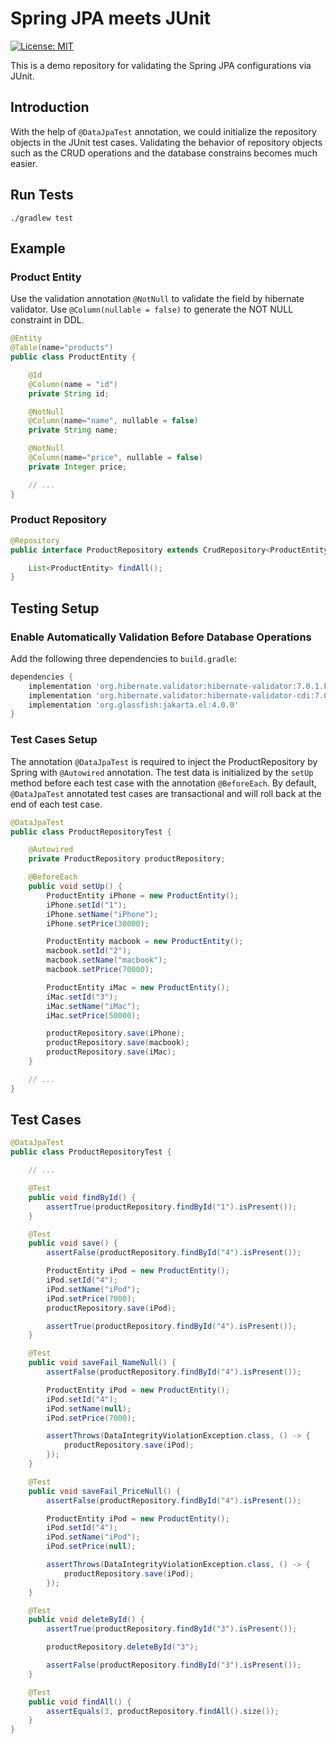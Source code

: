# Spring JPA meets JUnit

[![License: MIT](https://img.shields.io/badge/License-MIT-yellow.svg)](https://github.com/chinhung/pointwave/blob/master/LICENSE)

This is a demo repository for validating the Spring JPA configurations via JUnit.

## Introduction

With the help of `@DataJpaTest` annotation, we could initialize the repository objects in the JUnit test cases. Validating the behavior of repository objects such as the CRUD operations and the database constrains becomes much easier.

## Run Tests
```
./gradlew test
```

## Example

### Product Entity

Use the validation annotation `@NotNull` to validate the field by hibernate validator. Use `@Column(nullable = false)` to generate the NOT NULL constraint in DDL.
```java
@Entity
@Table(name="products")
public class ProductEntity {

    @Id
    @Column(name = "id")
    private String id;

    @NotNull
    @Column(name="name", nullable = false)
    private String name;

    @NotNull
    @Column(name="price", nullable = false)
    private Integer price;

    // ...
}
```

### Product Repository
```java
@Repository
public interface ProductRepository extends CrudRepository<ProductEntity, String> {

    List<ProductEntity> findAll();
}
```

## Testing Setup 

### Enable Automatically Validation Before Database Operations

Add the following three dependencies to `build.gradle`:
```groovy
dependencies {
    implementation 'org.hibernate.validator:hibernate-validator:7.0.1.Final'
    implementation 'org.hibernate.validator:hibernate-validator-cdi:7.0.1.Final'
    implementation 'org.glassfish:jakarta.el:4.0.0'
}
```

### Test Cases Setup
The annotation `@DataJpaTest` is required to inject the ProductRepository by Spring with `@Autowired` annotation. The test data is initialized by the `setUp` method before each test case with the annotation `@BeforeEach`. By default, `@DataJpaTest` annotated test cases are transactional and will roll back at the end of each test case.
```java
@DataJpaTest
public class ProductRepositoryTest {

    @Autowired
    private ProductRepository productRepository;

    @BeforeEach
    public void setUp() {
        ProductEntity iPhone = new ProductEntity();
        iPhone.setId("1");
        iPhone.setName("iPhone");
        iPhone.setPrice(30000);

        ProductEntity macbook = new ProductEntity();
        macbook.setId("2");
        macbook.setName("macbook");
        macbook.setPrice(70000);

        ProductEntity iMac = new ProductEntity();
        iMac.setId("3");
        iMac.setName("iMac");
        iMac.setPrice(50000);

        productRepository.save(iPhone);
        productRepository.save(macbook);
        productRepository.save(iMac);
    }

    // ...
}
```

## Test Cases

```java
@DataJpaTest
public class ProductRepositoryTest {

    // ...

    @Test
    public void findById() {
        assertTrue(productRepository.findById("1").isPresent());
    }

    @Test
    public void save() {
        assertFalse(productRepository.findById("4").isPresent());

        ProductEntity iPod = new ProductEntity();
        iPod.setId("4");
        iPod.setName("iPod");
        iPod.setPrice(7000);
        productRepository.save(iPod);

        assertTrue(productRepository.findById("4").isPresent());
    }

    @Test
    public void saveFail_NameNull() {
        assertFalse(productRepository.findById("4").isPresent());

        ProductEntity iPod = new ProductEntity();
        iPod.setId("4");
        iPod.setName(null);
        iPod.setPrice(7000);

        assertThrows(DataIntegrityViolationException.class, () -> {
            productRepository.save(iPod);
        });
    }

    @Test
    public void saveFail_PriceNull() {
        assertFalse(productRepository.findById("4").isPresent());

        ProductEntity iPod = new ProductEntity();
        iPod.setId("4");
        iPod.setName("iPod");
        iPod.setPrice(null);

        assertThrows(DataIntegrityViolationException.class, () -> {
            productRepository.save(iPod);
        });
    }

    @Test
    public void deleteById() {
        assertTrue(productRepository.findById("3").isPresent());

        productRepository.deleteById("3");

        assertFalse(productRepository.findById("3").isPresent());
    }

    @Test
    public void findAll() {
        assertEquals(3, productRepository.findAll().size());
    }
}
```